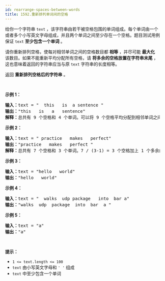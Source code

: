 ```yaml
---
id: rearrange-spaces-between-words
title: 1592.重新排列单词间的空格
---
```

给你一个字符串 <code>text</code> ，该字符串由若干被空格包围的单词组成。每个单词由一个或者多个小写英文字母组成，并且两个单词之间至少存在一个空格。题目测试用例保证 <code>text</code> **至少包含一个单词** 。

请你重新排列空格，使每对相邻单词之间的空格数目都 **相等** ，并尽可能 **最大化** 该数目。如果不能重新平均分配所有空格，请 **将多余的空格放置在字符串末尾** ，这也意味着返回的字符串应当与原 <code>text</code> 字符串的长度相等。

返回 **重新排列空格后的字符串** 。

 

**示例 1：**


<pre><strong>输入：</strong>text = &#34;  this   is  a sentence &#34;<br/><strong>输出：</strong>&#34;this   is   a   sentence&#34;<br/><strong>解释：</strong>总共有 9 个空格和 4 个单词。可以将 9 个空格平均分配到相邻单词之间，相邻单词间空格数为：9 / (4-1) = 3 个。<br/></pre>

**示例 2：**


<pre><strong>输入：</strong>text = &#34; practice   makes   perfect&#34;<br/><strong>输出：</strong>&#34;practice   makes   perfect &#34;<br/><strong>解释：</strong>总共有 7 个空格和 3 个单词。7 / (3-1) = 3 个空格加上 1 个多余的空格。多余的空格需要放在字符串的末尾。<br/></pre>

**示例 3：**


<pre><strong>输入：</strong>text = &#34;hello   world&#34;<br/><strong>输出：</strong>&#34;hello   world&#34;<br/></pre>

**示例 4：**


<pre><strong>输入：</strong>text = &#34;  walks  udp package   into  bar a&#34;<br/><strong>输出：</strong>&#34;walks  udp  package  into  bar  a &#34;<br/></pre>

**示例 5：**


<pre><strong>输入：</strong>text = &#34;a&#34;<br/><strong>输出：</strong>&#34;a&#34;<br/></pre>

 

**提示：**


- <code>1 &lt;= text.length &lt;= 100</code>
- <code>text</code> 由小写英文字母和 <code>&#39; &#39;</code> 组成
- <code>text</code> 中至少包含一个单词
